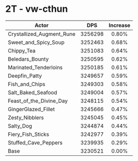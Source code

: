 # 2T - vw-cthun
| Actor | DPS | Increase |
|---|:---:|:---:|
|Crystallized_Augment_Rune|3256298|0.80%|
|Sweet_and_Spicy_Soup|3252463|0.68%|
|Chippy_Tea|3251083|0.64%|
|Beledars_Bounty|3250595|0.62%|
|Marinated_Tenderloins|3250185|0.61%|
|Deepfin_Patty|3249657|0.59%|
|Fish_and_Chips|3249303|0.58%|
|Salt_Baked_Seafood|3249004|0.57%|
|Feast_of_the_Divine_Day|3248115|0.54%|
|GingerGlazed_Fillet|3245666|0.47%|
|Zesty_Nibblers|3245045|0.45%|
|Salty_Dog|3244874|0.44%|
|Fiery_Fish_Sticks|3242977|0.39%|
|Stuffed_Cave_Peppers|3239935|0.29%|
|Base|3230521|0.00%|
